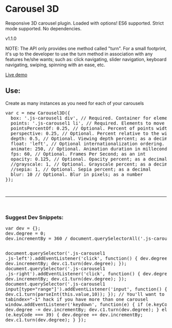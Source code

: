 # Carousel 3D
Responsive 3D carousel plugin.  Loaded with options! ES6 supported.  Strict mode supported. No dependencies.

v1.1.0

<p>NOTE: The API only provides one method called "turn". For a small footprint, it's up to the developer to use the turn method in association with any features he/she wants; such as: click navigating, slider navigation, keyboard navigating, swiping, spinning with an ease, etc.</p>

<p><a href="http://codepen.io/clearwavedesigns/pen/QjxmxO" target="_blank">Live demo</a></p>

<h2>Use:</h2>
<p>Create as many instances as you need for each of your carousels</p>
<pre>
var c = new Carousel3D({
  box: '.js-carousel1 div', // Required. Container for elements; as selector string
  points: '.js-carousel1 li', // Required. Elements to move around; as selector string
  pointsPercentOf: 0.25, // Optional. Percent of points width, relative to the box's width
  perspective: 0.25, // Optional. Percent relative to the width; as a decimal
  depth: 0.5, // Optional. Viewing depth percent; as a decimal
  float: 'left', // Optional internationalization ordering. "Float" items to the 'left' or 'right'
  animate: 250, // Optional. Animation duration in milleconds; as an int
  fps: 60, // Optional. Frames Per Second; as an int
  opacity: 0.125, // Optional. Opacity percent; as a decimal
  //grayscale: 1, // Optional. Grayscale percent; as a decimal
  //sepia: 1, // Optional. Sepia percent; as a decimal
  blur: 10 // Optional. Blur in pixels; as a number
});
</pre>

<br/>
<hr/>
<br/>

<h3>Suggest Dev Snippets:</h3>
<pre>
var dev = {};
dev.degree = 0;
dev.incrementBy = 360 / document.querySelectorAll('.js-carousel1 li').length;

document.querySelector('.js-carousel1 .js-left').addEventListener('click', function() {
  dev.degree -= dev.incrementBy;
  dev.c1.turn(dev.degree);
});
document.querySelector('.js-carousel1 .js-right').addEventListener('click', function() {
  dev.degree += dev.incrementBy;
  dev.c1.turn(dev.degree);
});
document.querySelector('.js-carousel1 input[type="range"]').addEventListener('input', function() {
  dev.c1.turn(parseInt(this.value,10));
});
// You'll want to use the tabindex="-1" hack if you have more than one carousel
window.addEventListener('keydown', function(e) {
  if (e.keyCode === 37) {
    dev.degree -= dev.incrementBy;
    dev.c1.turn(dev.degree);
  } else if (e.keyCode === 39) {
    dev.degree += dev.incrementBy;
    dev.c1.turn(dev.degree);
  }
});
</pre>
